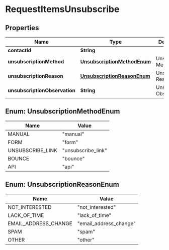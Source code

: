 

# RequestItemsUnsubscribe

## Properties

Name | Type | Description | Notes
------------ | ------------- | ------------- | -------------
**contactId** | **String** |  |  [optional]
**unsubscriptionMethod** | [**UnsubscriptionMethodEnum**](#UnsubscriptionMethodEnum) | Unsubcription Method |  [optional]
**unsubscriptionReason** | [**UnsubscriptionReasonEnum**](#UnsubscriptionReasonEnum) | Unsubcription Reason |  [optional]
**unsubscriptionObservation** | **String** | Unsubcription Observation |  [optional]



## Enum: UnsubscriptionMethodEnum

Name | Value
---- | -----
MANUAL | &quot;manual&quot;
FORM | &quot;form&quot;
UNSUBSCRIBE_LINK | &quot;unsubscribe_link&quot;
BOUNCE | &quot;bounce&quot;
API | &quot;api&quot;



## Enum: UnsubscriptionReasonEnum

Name | Value
---- | -----
NOT_INTERESTED | &quot;not_interested&quot;
LACK_OF_TIME | &quot;lack_of_time&quot;
EMAIL_ADDRESS_CHANGE | &quot;email_address_change&quot;
SPAM | &quot;spam&quot;
OTHER | &quot;other&quot;



